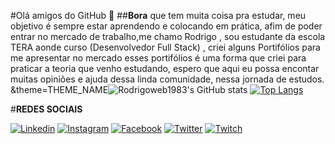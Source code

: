 #Olá amigos do GitHub 👋
##**Bora** que tem muita coisa pra estudar, meu objetivo é sempre estar  aprendendo e colocando em prática, afim de poder entrar no mercado 
de trabalho,me chamo Rodrigo , sou estudante da escola TERA aonde curso (Desenvolvedor Full Stack) , criei alguns Portifólios para me apresentar no mercado  esses portifólios  é uma forma que criei para praticar a teoria que venho estudando, espero que aqui eu possa encontar muitas opiniões e ajuda dessa linda comunidade, nessa jornada de estudos.
&theme=THEME_NAME![Rodrigoweb1983's GitHub stats](https://github-readme-stats.vercel.app/api?username=Rodrigoweb1983&show_icons=true&theme=tokyonight)
[![Top Langs](https://github-readme-stats.vercel.app/api/top-langs/?username=Rodrigoweb1983)](https://github.com/Rodrigoweb1983/github-readme-stats)
  
  #**REDES SOCIAIS**
  
  [![Linkedin](https://img.shields.io/badge/LinkedIn-0077B5?style=for-the-badge&logo=linkedin&logoColor=white)](https://www.linkedin.com/in/rodrigo-rosa-mar%C3%A7al-145916197/)
    [![Instagram](https://img.shields.io/badge/Instagram-E4405F?style=for-the-badge&logo=instagram&logoColor=white)](https://www.instagram.com/rodrigoweb83/)
  [![Facebook](https://img.shields.io/badge/Facebook-1877F2?style=for-the-badge&logo=facebook&logoColor=white)](https://www.facebook.com/minhaapostiladigital01/)
  [![Twitter](https://img.shields.io/badge/Twitter-1DA1F2?style=for-the-badge&logo=twitter&logoColor=white)](https://twitter.com/RodrigoRosaMar6)
 [![Twitch](https://img.shields.io/badge/Twitch-9146FF?style=for-the-badge&logo=twitch&logoColor=white)](https://www.twitch.tv/settings/profile)



